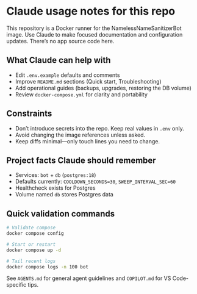 # Claude usage notes for this repo

This repository is a Docker runner for the NamelessNameSanitizerBot image. Use Claude to make focused documentation and configuration updates. There’s no app source code here.

## What Claude can help with

- Edit `.env.example` defaults and comments
- Improve `README.md` sections (Quick start, Troubleshooting)
- Add operational guides (backups, upgrades, restoring the DB volume)
- Review `docker-compose.yml` for clarity and portability

## Constraints

- Don’t introduce secrets into the repo. Keep real values in `.env` only.
- Avoid changing the image references unless asked.
- Keep diffs minimal—only touch lines you need to change.

## Project facts Claude should remember

- Services: `bot` + `db` (`postgres:18`)
- Defaults currently: `COOLDOWN_SECONDS=30`, `SWEEP_INTERVAL_SEC=60`
- Healthcheck exists for Postgres
- Volume named `db` stores Postgres data

## Quick validation commands

```bash
# Validate compose
docker compose config

# Start or restart
docker compose up -d

# Tail recent logs
docker compose logs -n 100 bot
```

See `AGENTS.md` for general agent guidelines and `COPILOT.md` for VS Code-specific tips.
